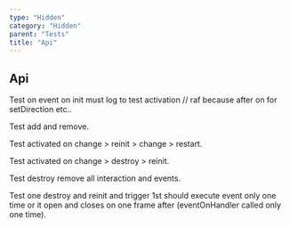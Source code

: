```yaml
---
type: "Hidden"
category: "Hidden"
parent: "Tests"
title: "Api"
---
```


## Api

Test on event on init must log to test activation // raf because after on for setDirection etc..

Test add and remove.

Test activated on change > reinit > change > restart.

Test activated on change > destroy > reinit.

Test destroy remove all interaction and events.

Test one destroy and reinit and trigger 1st should execute event only one time or it open and closes on one frame after (eventOnHandler called only one time).

<demo>
  <div class="gatsby_demo_item xt-toggle" data-iframe="demos/components/toggle/api">
  </div>
  <div class="gatsby_demo_item xt-toggle" data-iframe="demos/components/overlay/api">
  </div>
  <div class="gatsby_demo_item xt-toggle" data-iframe="demos/components/drop/api">
  </div>
  <div class="gatsby_demo_item xt-toggle" data-iframe="demos/components/tooltip/api">
  </div>
  <div class="gatsby_demo_item xt-toggle" data-iframe="demos/components/slider/api">
  </div>
</demo>

